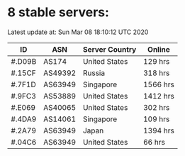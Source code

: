# 8 stable servers:

Latest update at: Sun Mar 08 18:10:12 UTC 2020

| ID | ASN | Server Country | Online |
| -- | --- | -------------- | ------ |
| #.D09B | AS174 | United States | 129 hrs |
| #.15CF | AS49392 | Russia | 318 hrs |
| #.7F1D | AS63949 | Singapore | 1566 hrs |
| #.9FC3 | AS53889 | United States | 1412 hrs |
| #.E069 | AS40065 | United States | 302 hrs |
| #.4DA9 | AS14061 | Singapore | 109 hrs |
| #.2A79 | AS63949 | Japan | 1394 hrs |
| #.04C6 | AS63949 | United States | 66 hrs |

